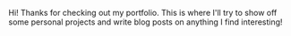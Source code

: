 Hi! Thanks for checking out my portfolio. This is where I'll try to show off some personal projects and write blog posts on anything I find interesting!

